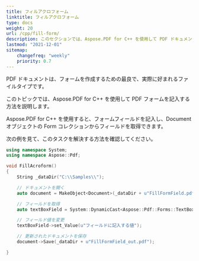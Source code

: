 ```yaml
---
title: フィルアクロフォーム
linktitle: フィルアクロフォーム
type: docs
weight: 20
url: /cpp/fill-form/
description: このセクションでは、Aspose.PDF for C++ を使用して PDF ドキュメントのフォームフィールドを記入する方法を説明します。
lastmod: "2021-12-01"
sitemap:
    changefreq: "weekly"
    priority: 0.7
---
```


PDF ドキュメントは、フォームを作成するための最良で、実際に好まれるファイルタイプです。

このトピックでは、Aspose.PDF for C++ を使用して PDF フォームを記入する方法を説明します。

Aspose.PDF for C++ を使用すると、フォームフィールドを記入し、Document オブジェクトの Form コレクションからフィールドを取得できます。

次の例を見て、このタスクを解決する方法を確認してください。

```cpp
using namespace System;
using namespace Aspose::Pdf;

void FillAcroform()
{
    String _dataDir("C:\\Samples\\");

    // ドキュメントを開く
    auto document = MakeObject<Document>(_dataDir + u"FillFormField.pdf");

    // フィールドを取得
    auto textBoxField = System::DynamicCast<Aspose::Pdf::Forms::TextBoxField>(document->get_Form()->idx_get(u"textbox1"));

    // フィールド値を変更
    textBoxField->set_Value(u"フィールドに記入する値");

    // 更新されたドキュメントを保存
    document->Save(_dataDir + u"FillFormField_out.pdf");

}
```